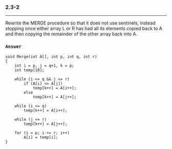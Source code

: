 ### 2.3-2
***
Rewrite the MERGE procedure so that it does not use sentinels, instead stopping once either array L or R has had all its elements copied back to A and then copying the remainder of the other array back into A.

### `Answer`
```
void Merge(int A[], int p, int q, int r)
{
    int i = p, j = q+1, k = p;
    int temp[10];

    while (i <= q && j <= r)
        if (A[i] <= A[j])
            temp[k++] = A[i++];
        else
            temp[k++] = A[j++];

    while (i <= q)
        temp[k++] = A[i++];

    while (j <= r)
        temp[k++] = A[j++];

    for (i = p; i <= r; i++)
        A[i] = temp[i];
}
```
